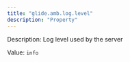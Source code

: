 ```yaml
---
title: "glide.amb.log.level"
description: "Property"
---
```


Description: Log level used by the server

Value: `info`